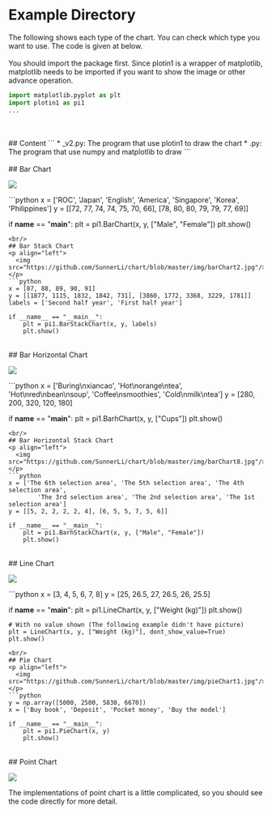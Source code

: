 # Example Directory
The following shows each type of the chart. You can check which type you want to use. The code is given at below.    
<br/>
You should import the package first. Since plotin1 is a wrapper of matplotlib, matplotlib needs to be imported if you want to show the image or other advance operation.    
```python
import matplotlib.pyplot as plt
import plotin1 as pi1
...
```
<br/>
<br/>
## Content
```
* <file_name>_v2.py: The program that use plotin1 to draw the chart
* <file_name>.py: The program that use numpy and matplotlib to draw
```
<br/>
<br/>
## Bar Chart
<p align="left">
  <img src="https://github.com/SunnerLi/chart/blob/master/img/barChart3.jpg"/>
</p>
```python
x = ['ROC', 'Japan', 'English', 'America', 'Singapore', 'Korea', 'Philippines']
y = [[72, 77, 74, 74, 75, 70, 66], [78, 80, 80, 79, 79, 77, 69]]

if __name__ == "__main__":
    plt = pi1.BarChart(x, y, ["Male", "Female"])
    plt.show()
```
<br/>
## Bar Stack Chart
<p align="left">
  <img src="https://github.com/SunnerLi/chart/blob/master/img/barChart2.jpg"/>
</p>
```python
x = [87, 88, 89, 90, 91]
y = [[1877, 1115, 1832, 1842, 731], [3860, 1772, 3368, 3229, 1781]]
labels = ['Second half year', 'First half year']

if __name__ == "__main__":
    plt = pi1.BarStackChart(x, y, labels)
    plt.show()
```
<br/>
## Bar Horizontal Chart
<p align="left">
  <img src="https://github.com/SunnerLi/chart/blob/master/img/barChart1.jpg"/>
</p>
```python
x = ['Buring\nxiancao', 'Hot\norange\ntea', 'Hot\nred\nbean\nsoup', 'Coffee\nsmoothies', 'Cold\nmilk\ntea']
y = [280, 200, 320, 120, 180]

if __name__ == "__main__":
    plt = pi1.BarhChart(x, y, ["Cups"])
    plt.show()
```
<br/>
## Bar Horizontal Stack Chart
<p align="left">
  <img src="https://github.com/SunnerLi/chart/blob/master/img/barChart8.jpg"/>
</p>
```python
x = ['The 6th selection area', 'The 5th selection area', 'The 4th selection area',
        'The 3rd selection area', 'The 2nd selection area', 'The 1st selection area']
y = [[5, 2, 2, 2, 2, 4], [6, 5, 5, 7, 5, 6]]

if __name__ == "__main__":
    plt = pi1.BarhStackChart(x, y, ["Male", "Female"])
    plt.show()
```
<br/>
## Line Chart
<p align="left">
  <img src="https://github.com/SunnerLi/chart/blob/master/img/lineChart1.jpg"/>
</p>
```python
x = [3, 4, 5, 6, 7, 8]
y = [25, 26.5, 27, 26.5, 26, 25.5]

if __name__ == "__main__":
    plt = pi1.LineChart(x, y, ["Weight (kg)"])
    plt.show()

    # With no value shown (The following example didn't have picture)
    plt = LineChart(x, y, ["Weight (kg)"], dont_show_value=True)
    plt.show()
```
<br/>
## Pie Chart
<p align="left">
  <img src="https://github.com/SunnerLi/chart/blob/master/img/pieChart1.jpg"/>
</p>
```python
y = np.array([5000, 2500, 5830, 6670])
x = ['Buy book', 'Deposit', 'Pocket money', 'Buy the model']

if __name__ == "__main__":
    plt = pi1.PieChart(x, y)
    plt.show()
```
<br/>
## Point Chart
<p align="left">
  <img src="https://github.com/SunnerLi/chart/blob/master/img/pointChart2.jpg"/>
</p>
The implementations of point chart is a little complicated, so you should see the code directly for more detail.     
